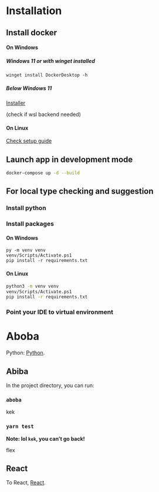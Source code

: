 
# Installation
## Install docker
#### On Windows
##### Windows 11 or with winget installed
```pwsh
winget install DockerDesktop -h
```
##### Below Windows 11
[Installer](https://desktop.docker.com/win/main/amd64/Docker%20Desktop%20Installer.exe)

(check if wsl backend needed)
#### On Linux
[Check setup guide](https://docs.docker.com/engine/install/)
## Launch app in development mode
```bash
docker-compose up -d --build
```
## For local type checking and suggestion
### Install python
### Install packages
#### On Windows
```pwsh
py -m venv venv
venv/Scripts/Activate.ps1
pip install -r requirements.txt
```
#### On Linux
```bash
python3 -m venv venv
venv/Scripts/Activate.ps1
pip install -r requirements.txt
```
### Point your IDE to virtual environment


# Aboba

Python: [Python](https://python.org).

## Abiba

In the project directory, you can run:

### `aboba`

kek

### `yarn test`

**Note: lol `kek`, you can’t go back!**

flex

## React

To React, [React](https://reactjs.org/).
